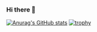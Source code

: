 ### Hi there 👋

<!--
**matsuokashuhei/matsuokashuhei** is a ✨ _special_ ✨ repository because its `README.md` (this file) appears on your GitHub profile.

Here are some ideas to get you started:

- 🔭 I’m currently working on ...
- 🌱 I’m currently learning ...
- 👯 I’m looking to collaborate on ...
- 🤔 I’m looking for help with ...
- 💬 Ask me about ...
- 📫 How to reach me: ...
- 😄 Pronouns: ...
- ⚡ Fun fact: ...
-->

[![Anurag's GitHub stats](https://github-readme-stats.vercel.app/api?username=matsuokashuhei&theme=dracula&show_icons=true)](https://github.com/anuraghazra/github-readme-stats)
[![trophy](https://github-profile-trophy.vercel.app/?username=matsuokashuhei&theme=dracula&column=7
)](https://github.com/ryo-ma/github-profile-trophy)

